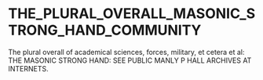 # THE_PLURAL_OVERALL_MASONIC_STRONG_HAND_COMMUNITY
The plural overall of academical sciences, forces, military, et cetera et al: THE MASONIC STRONG HAND: SEE PUBLIC MANLY P HALL ARCHIVES AT INTERNETS.
